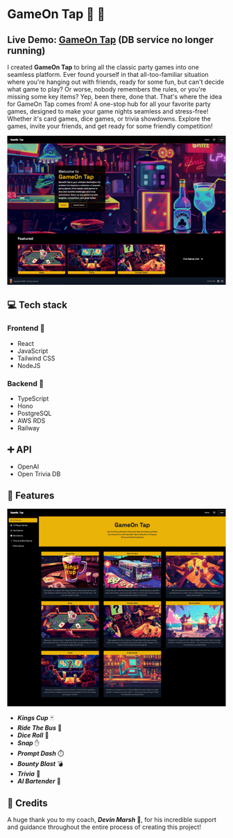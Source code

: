 # GameOn Tap 🎲 🍻

## Live Demo: [GameOn Tap](https://www.gameontap.xyz/) (DB service no longer running)

I created **GameOn Tap** to bring all the classic party games into one seamless platform. Ever found yourself in that all-too-familiar situation where you're hanging out with friends, ready for some fun, but can't decide what game to play? Or worse, nobody remembers the rules, or you're missing some key items? Yep, been there, done that. That's where the idea for GameOn Tap comes from! A one-stop hub for all your favorite party games, designed to make your game nights seamless and stress-free! Whether it's card games, dice games, or trivia showdowns. Explore the games, invite your friends, and get ready for some friendly competition!

<div align="center">
  <img src="src/assets/readme1.png" alt="App Home Page"/>
</div>

## :computer: Tech stack

### Frontend 👀

- React
- JavaScript
- Tailwind CSS
- NodeJS

### Backend 🔧

- TypeScript
- Hono
- PostgreSQL
- AWS RDS
- Railway

## :heavy_plus_sign: API

- OpenAI
- Open Trivia DB

## 🍻  Features  

 <img src="src/assets/readme2.png" alt="App Bartender Page" width="700"/>

- ***Kings Cup*** 🃏
- ***Ride The Bus*** 🚌
- ***Dice Roll*** 🎲
- ***Snap*** ✋
- ***Prompt Dash*** ⏱️
- ***Bounty Blast*** 💣
- ***Trivia*** 🧠
- ***AI Bartender*** 🤖

## 👏 Credits

A huge thank you to my coach, ***Devin Marsh*** 🐐, for his incredible support and guidance throughout the entire process of creating this project!
